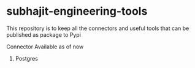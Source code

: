 # subhajit-engineering-tools
This repository is to keep all the connectors and useful tools that can be published as package to Pypi

Connector Available as of now

1. Postgres